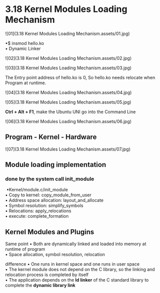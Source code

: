 # 3.18 Kernel Modules Loading Mechanism



![01](3.18 Kernel Modules Loading Mechanism.assets/01.jpg)

•$ insmod hello.ko  
• Dynamic Linker 

![02](3.18 Kernel Modules Loading Mechanism.assets/02.jpg)

![03](3.18 Kernel Modules Loading Mechanism.assets/03.jpg)

The Entry point address of hello.ko is 0, So hello.ko needs relocate when Program at runtime.

![04](3.18 Kernel Modules Loading Mechanism.assets/04.jpg)

![05](3.18 Kernel Modules Loading Mechanism.assets/05.jpg)

**Ctrl + Alt + F1**, make the Ubuntu UNI go into the Command Line

![06](3.18 Kernel Modules Loading Mechanism.assets/06.jpg)



## Program - Kernel - Hardware

![07](3.18 Kernel Modules Loading Mechanism.assets/07.jpg)



## Module loading implementation

### done by the system call init_module

​	•Kernel/module.c/init_module  
​	• Copy to kernel: copy_module_from_user  
​	• Address space allocation: layout_and_allocate  
​	• Symbol resolution: simplify_symbols  
​	• Relocations: apply_relocations  
​	• execute: complete_formation  



## Kernel Modules and Plugins

Same point
	• Both are dynamically linked and loaded into memory at runtime of program  
	• Space allocation, symbol resolution, relocation  

difference
	• One runs in kernel space and one runs in user space   
	• The kernel module does not depend on the C library, so the linking and relocation process is completed by itself  
	• The application depends on the **ld linker** of the C standard library to complete the **dynamic library link**  